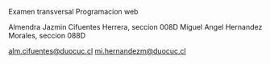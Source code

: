 Examen transversal
Programacion web

Almendra Jazmin Cifuentes Herrera, seccion 008D
Miguel Angel Hernandez Morales, seccion 088D

alm.cifuentes@duocuc.cl
mi.hernandezm@duocuc.cl
